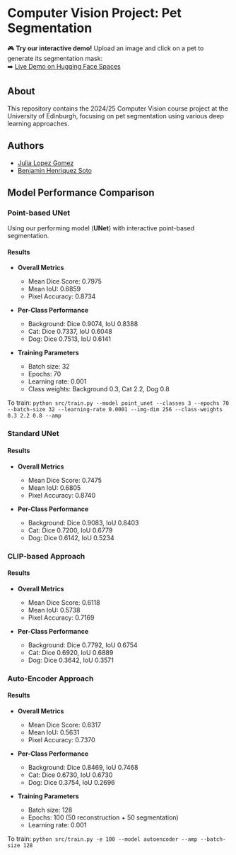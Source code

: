 # Computer Vision Project: Pet Segmentation

🎮 **Try our interactive demo!** Upload an image and click on a pet to generate its segmentation mask:  
➡️ [Live Demo on Hugging Face Spaces](https://huggingface.co/spaces/bhenriquezsoto/point-based-segmentation-1)

## About
This repository contains the 2024/25 Computer Vision course project at the University of Edinburgh, focusing on pet segmentation using various deep learning approaches.

## Authors
- [Julia Lopez Gomez](https://github.com/julialopezgomez)
- [Benjamin Henriquez Soto](https://github.com/bhenriquezsoto)

## Model Performance Comparison

### Point-based UNet
Using our performing model (**UNet**) with interactive point-based segmentation.

#### Results
- **Overall Metrics**
  - Mean Dice Score: 0.7975
  - Mean IoU: 0.6859 
  - Pixel Accuracy: 0.8734

- **Per-Class Performance**
  - Background: Dice 0.9074, IoU 0.8388
  - Cat: Dice 0.7337, IoU 0.6048
  - Dog: Dice 0.7513, IoU 0.6141

- **Training Parameters**
  - Batch size: 32
  - Epochs: 70
  - Learning rate: 0.001
  - Class weights: Background 0.3, Cat 2.2, Dog 0.8

To train: `python src/train.py --model point_unet --classes 3 --epochs 70 --batch-size 32 --learning-rate 0.0001 --img-dim 256 --class-weights 0.3 2.2 0.8 --amp`

### Standard UNet
#### Results
- **Overall Metrics**
  - Mean Dice Score: 0.7475
  - Mean IoU: 0.6805
  - Pixel Accuracy: 0.8740

- **Per-Class Performance**
  - Background: Dice 0.9083, IoU 0.8403
  - Cat: Dice 0.7200, IoU 0.6779
  - Dog: Dice 0.6142, IoU 0.5234

### CLIP-based Approach
#### Results
- **Overall Metrics**
  - Mean Dice Score: 0.6118
  - Mean IoU: 0.5738
  - Pixel Accuracy: 0.7169

- **Per-Class Performance**
  - Background: Dice 0.7792, IoU 0.6754
  - Cat: Dice 0.6920, IoU 0.6889
  - Dog: Dice 0.3642, IoU 0.3571

### Auto-Encoder Approach
#### Results
- **Overall Metrics**
  - Mean Dice Score: 0.6317
  - Mean IoU: 0.5631
  - Pixel Accuracy: 0.7370

- **Per-Class Performance**
  - Background: Dice 0.8469, IoU 0.7468
  - Cat: Dice 0.6730, IoU 0.6730
  - Dog: Dice 0.3754, IoU 0.2696

- **Training Parameters**
  - Batch size: 128
  - Epochs: 100 (50 reconstruction + 50 segmentation)
  - Learning rate: 0.001

To train: `python src/train.py -e 100 --model autoencoder --amp --batch-size 128`
